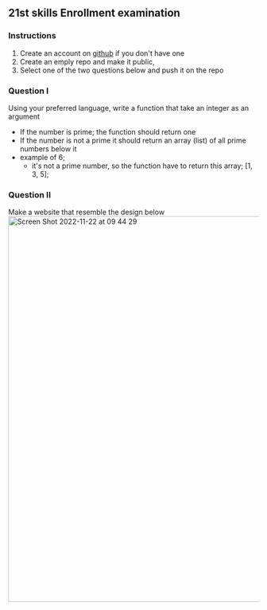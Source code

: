## 21st skills Enrollment examination

### Instructions

1. Create an account on [github](www.github.com) if you don't have one
2. Create an emply repo and make it public,
3. Select one of the two questions below and push it on the repo

### Question I

Using your preferred language, write a function that take an integer as an argument
- If the number is prime; the function should return one
- If the number is not a prime it should return an array (list) of all prime numbers below it
- example of 6;
  - it's not a prime number, so the function have to return this array; [1, 3, 5];

### Question II

Make a website that resemble the design below
<img width="775" alt="Screen Shot 2022-11-22 at 09 44 29" src="https://user-images.githubusercontent.com/44426710/203256544-98907d35-4435-45c1-b2f5-5938ea6517db.png">
